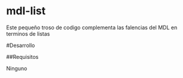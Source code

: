 # mdl-list
Este pequeño troso de codigo complementa las falencias del MDL en terminos de listas

#Desarrollo

##Requisitos

Ninguno

